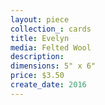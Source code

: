```yaml
---
layout: piece
collection_: cards
title: Evelyn
media: Felted Wool
description:
dimensions: 5" x 6"
price: $3.50
create_date: 2016
---
```

